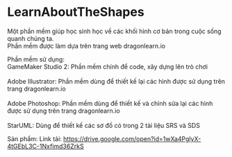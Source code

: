 # LearnAboutTheShapes
Một phần mềm giúp học sinh học về các khối hình cơ bản trong cuộc sống quanh chúng ta. <br>
Phần mềm được làm dựa trên trang web dragonlearn.io

Phần mềm sử dụng: <br/>
  GameMaker Studio 2: Phần mềm chính để code, xây dựng lên trò chơi <br/> <br/>
  Adobe Illustrator: Phần mềm dùng để thiết kế lại các hình được sử dụng trên trang dragonlearn.io <br/> <br/>
  Adobe Photoshop: Phần mềm dùng để thiết kế và chỉnh sửa lại các hình được sử dụng trên trang dragonlearn.io <br/> <br/>
  StarUML: Dùng để thiết kế các sơ đồ có trong 2 tài liệu SRS và SDS 
  
Sản phẩm: 
  Link tải: https://drive.google.com/open?id=1wXa4PglyX-4tGEbL3C-1Nxfimd36ZrkS <br/>
  
